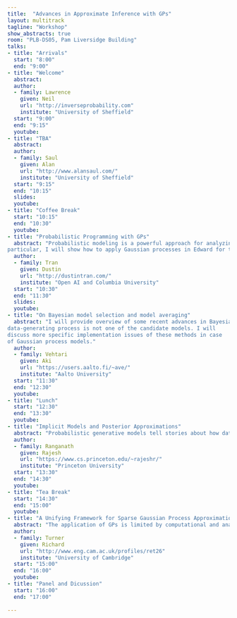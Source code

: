 ```yaml
---
title:  "Advances in Approximate Inference with GPs"
layout: multitrack
tagline: "Workshop"
show_abstracts: true
room: "PLB-DS05, Pam Liversidge Building"
talks:
- title: "Arrivals"
  start: "8:00"
  end: "9:00"
- title: "Welcome"    
  abstract:
  author:
  - family: Lawrence
    given: Neil 
    url: "http://inverseprobability.com"
    institute: "University of Sheffield"   
  start: "9:00"
  end: "9:15"
  youtube:
- title: "TBA"
  abstract:
  author:
  - family: Saul
    given: Alan 
    url: "http://www.alansaul.com/"
    institute: "University of Sheffield"
  start: "9:15"
  end: "10:15"
  slides:  
  youtube:
- title: "Coffee Break"
  start: "10:15"
  end: "10:30"
  youtube: 
- title: "Probabilistic Programming with GPs"  
  abstract: "Probabilistic modeling is a powerful approach for analyzing empirical information. In   this talk, I will provide an overview of Edward, a software library for probabilistic modeling. Formally, Edward is a probabilistic programming system built on computational graphs, supporting compositions of both models and inference for flexible experimentation. Edward is also integrated into TensorFlow, enabling large-scale experiments on multi-GPU, multi-machine environments. In
particular, I will show how to apply Gaussian processes in Edward for two purposes: to build deep probabilistic models for representation learning and to build flexible variational approximations for accurate Bayesian inference."
  author: 
  - family: Tran
    given: Dustin
    url: "http://dustintran.com/"
    institute: "Open AI and Columbia University"   
  start: "10:30"
  end: "11:30"
  slides:  
  youtube:
- title: "On Bayesian model selection and model averaging"
  abstract: "I will provide overview of some recent advances in Bayesian model selection and model averaging in the M-open setting in which the true
data-generating process is not one of the candidate models. I will
discuss more specific implementation issues of these methods in case
of Gaussian process models."
  author:
  - family: Vehtari 
    given: Aki 
    url: "https://users.aalto.fi/~ave/"
    institute: "Aalto University"  
  start: "11:30"
  end: "12:30"
  youtube: 
- title: "Lunch"
  start: "12:30"
  end: "13:30"
  youtube:
- title: "Implicit Models and Posterior Approximations"
  abstract: "Probabilistic generative models tell stories about how data were generated. These stories uncover hidden patterns (latent states) and form the basis for predictions. Traditionally, probabilistic generative models provide a score for generated samples via a tractable likelihood function. The requirement of the score limits the flexibility of these models. For example, in many physical models we can generate samples, but not compute their likelihood --- such models defined only by their sampling process are called implicit models. In the first part of the talk I will present a family of hierarchical Bayesian implicit models. The main computational task in working with probabilistic generative models is computing the distribution of the latent states given data: posterior inference. Posterior inference cast as optimization over an approximating family is variational inference. The accuracy of variational inference hinges on the expressivity of the approximating family. In the second part of this talk, I will explore the role of implicit distributions in forming variational approximations."
  author:
  - family: Ranganath 
    given: Rajesh
    url: "https://www.cs.princeton.edu/~rajeshr/"
    institute: "Princeton University"    
  start: "13:30"
  end: "14:30"
  youtube:
- title: "Tea Break"
  start: "14:30"
  end: "15:00"
  youtube: 
- title: "A Unifying Framework for Sparse Gaussian Process Approximation using Power Expectation Propagation"
  abstract: "The application of GPs is limited by computational and analytical intractabilities that arise when data are sufficiently numerous or when employing non-Gaussian models. A wealth of GP approximation schemes have been developed over the last 15 years to address these key limitations. Many of these schemes employ a small set of pseudo data points to summarise the actual data. We have developed a new pseudo-point approximation framework using Power Expectation Propagation (Power EP) that unifies a large number of these pseudo-point approximations. The new framework is built on standard methods for approximate inference (variational free-energy, EP and power EP methods) rather than employing approximations to the probabilistic generative model itself. In this way all of approximation is performed at `inference time' rather than at `modelling time' resolving awkward philosophical and empirical questions that trouble previous approaches. Crucially, we demonstrate that the new framework includes new pseudo-point approximation methods that outperform current approaches on regression, classification and state space modelling tasks in batch and online settings."
  author:
  - family: Turner 
    given: Richard
    url: "http://www.eng.cam.ac.uk/profiles/ret26"
    institute: "University of Cambridge"
  start: "15:00"
  end: "16:00"
  youtube: 
- title: "Panel and Dicussion"
  start: "16:00"
  end: "17:00"
  
---
```

